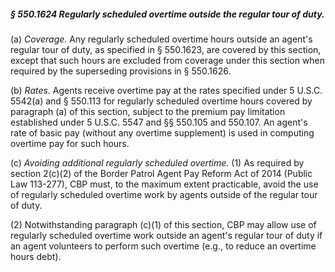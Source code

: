 ##### § 550.1624 Regularly scheduled overtime outside the regular tour of duty. #####

(a) *Coverage.* Any regularly scheduled overtime hours outside an agent's regular tour of duty, as specified in § 550.1623, are covered by this section, except that such hours are excluded from coverage under this section when required by the superseding provisions in § 550.1626.

(b) *Rates.* Agents receive overtime pay at the rates specified under 5 U.S.C. 5542(a) and § 550.113 for regularly scheduled overtime hours covered by paragraph (a) of this section, subject to the premium pay limitation established under 5 U.S.C. 5547 and §§ 550.105 and 550.107. An agent's rate of basic pay (without any overtime supplement) is used in computing overtime pay for such hours.

(c) *Avoiding additional regularly scheduled overtime.* (1) As required by section 2(c)(2) of the Border Patrol Agent Pay Reform Act of 2014 (Public Law 113-277), CBP must, to the maximum extent practicable, avoid the use of regularly scheduled overtime work by agents outside of the regular tour of duty.

(2) Notwithstanding paragraph (c)(1) of this section, CBP may allow use of regularly scheduled overtime work outside an agent's regular tour of duty if an agent volunteers to perform such overtime (e.g., to reduce an overtime hours debt).